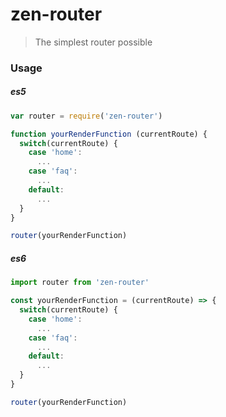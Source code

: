 # zen-router

> The simplest router possible

### Usage

##### es5

```js
var router = require('zen-router')

function yourRenderFunction (currentRoute) {
  switch(currentRoute) {
    case 'home':
      ...
    case 'faq':
      ...
    default:
      ...
  }
}

router(yourRenderFunction)
```

##### es6

```js
import router from 'zen-router'

const yourRenderFunction = (currentRoute) => {
  switch(currentRoute) {
    case 'home':
      ...
    case 'faq':
      ...
    default:
      ...
  }
}

router(yourRenderFunction)
```